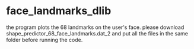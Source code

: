 # face_landmarks_dlib
the program plots the 68 landmarks on the user's face.
please download shape_predictor_68_face_landmarks.dat_2 and put all the files in the same folder before running the code.
